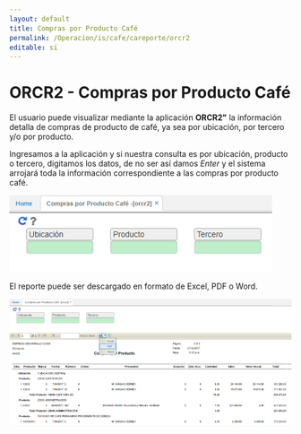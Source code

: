 ```yaml
---
layout: default
title: Compras por Producto Café
permalink: /Operacion/is/cafe/careporte/orcr2
editable: si
---
```


# ORCR2 - Compras por Producto Café


El usuario puede visualizar mediante la aplicación **ORCR2"** la información detalla de compras de producto de café, ya sea por ubicación, por tercero y/o por producto.  

Ingresamos a la aplicación y si nuestra consulta es por ubicación, producto o tercero, digitamos los datos, de no ser así damos _Enter_ y el sistema arrojará toda la información correspondiente a las compras por producto café.  

![](orcr2.png)

El reporte puede ser descargado en formato de Excel, PDF o Word.  

![](orcr3.png)
